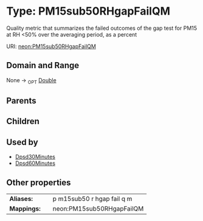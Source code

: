 
# Type: PM15sub50RHgapFailQM


Quality metric that summarizes the failed outcomes of the gap test for PM15 at RH <50% over the averaging period, as a percent

URI: [neon:PM15sub50RHgapFailQM](https://data.neonscience.org/PM15sub50RHgapFailQM)


## Domain and Range

None ->  <sub>OPT</sub> [Double](types/Double.md)

## Parents


## Children


## Used by

 * [Dpsd30Minutes](Dpsd30Minutes.md)
 * [Dpsd60Minutes](Dpsd60Minutes.md)

## Other properties

|  |  |  |
| --- | --- | --- |
| **Aliases:** | | p m15sub50 r hgap fail q m |
| **Mappings:** | | neon:PM15sub50RHgapFailQM |

